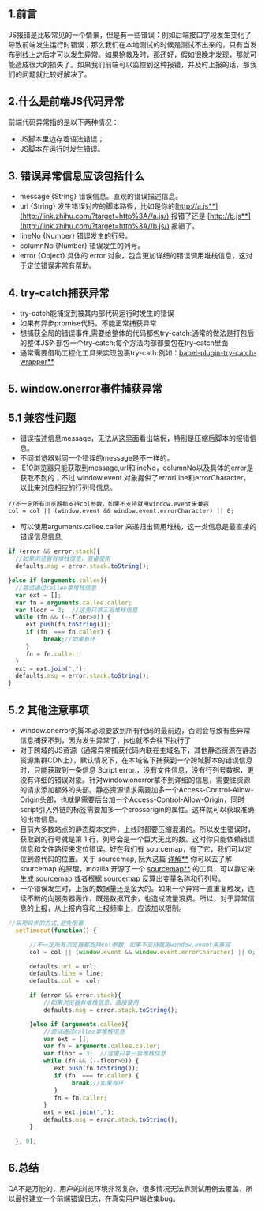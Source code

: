 ## 1.前言

JS报错是比较常见的一个情景，但是有一些错误：例如后端接口字段发生变化了导致前端发生运行时错误；那么我们在本地测试的时候是测试不出来的，只有当发布到线上之后才可以发生异常。如果抢救及时，那还好，假如很晚才发现，那就可能造成很大的损失了。如果我们前端可以监控到这种报错，并及时上报的话，那我们的问题就比较好解决了。

## 2.什么是前端JS代码异常

前端代码异常指的是以下两种情况：

- JS脚本里边存着语法错误；
- JS脚本在运行时发生错误。

## 3. 错误异常信息应该包括什么

- message {String} 错误信息。直观的错误描述信息。
- url {String} 发生错误对应的脚本路径，比如是你的[http://a.js**](http://link.zhihu.com/?target=http%3A//a.js/) 报错了还是 [http://b.js**](http://link.zhihu.com/?target=http%3A//b.js/) 报错了。
- lineNo {Number} 错误发生的行号。
- columnNo {Number} 错误发生的列号。
- error {Object} 具体的 error 对象，包含更加详细的错误调用堆栈信息，这对于定位错误非常有帮助。

## 4. try-catch捕获异常

- try-catch能捕捉到被其内部代码运行时发生的错误
- 如果有异步promise代码，不能正常捕获异常
- 想捕获全局的错误事件,需要给整体的代码都包try-catch:通常的做法是打包后的整体JS外部包一个try-catch;每个方法内部都要包在try-catch里面
- 通常需要借助工程化工具来实现包裹try-cath:例如：[babel-plugin-try-catch-wrapper**](http://link.zhihu.com/?target=https%3A//github.com/foio/babel-plugin-try-catch-wrapper/tree/master/src)

## 5. window.onerror事件捕获异常

## 5.1 兼容性问题

- 错误描述信息message，无法从这里面看出端倪，特别是压缩后脚本的报错信息。
- 不同浏览器对同一个错误的message是不一样的。
- IE10浏览器只能获取到message,url和lineNo，columnNo以及具体的error是获取不到的；不过 window.event 对象提供了errorLine和errorCharacter，以此来对应相应的行列号信息。

```
//不一定所有浏览器都支持col参数，如果不支持就用window.event来兼容
col = col || (window.event && window.event.errorCharacter) || 0;

```

- 可以使用arguments.callee.caller 来递归出调用堆栈，这一类信息是最直接的错误信息信息

```javascript
if (error && error.stack){
  //如果浏览器有堆栈信息，直接使用
  defaults.msg = error.stack.toString();

}else if (arguments.callee){
  //尝试通过callee拿堆栈信息
  var ext = [];
  var fn = arguments.callee.caller;
  var floor = 3;  //这里只拿三层堆栈信息
  while (fn && (--floor>0)) {
     ext.push(fn.toString());
     if (fn  === fn.caller) {
          break;//如果有环
     }
     fn = fn.caller;
  }
  ext = ext.join(",");
  defaults.msg = error.stack.toString();
}
```

## 5.2 其他注意事项

- window.onerror的脚本必须要放到所有代码的最前边，否则会导致有些异常信息捕获不到，因为发生异常了，js也就不会往下执行了
- 对于跨域的JS资源（通常异常捕获代码内联在主域名下，其他静态资源在静态资源集群CDN上），默认情况下，在本域名下捕获到一个跨域脚本的错误信息时，只能获取到一条信息 Script error.，没有文件信息，没有行列号数据，更没有详细的错误对象。针对window.onerror拿不到详细的信息，需要往资源的请求添加额外的头部。静态资源请求需要加多一个Access-Control-Allow-Origin头部，也就是需要后台加一个Access-Control-Allow-Origin，同时script引入外链的标签需要加多一个crossorigin的属性。这样就可以获取准确的出错信息。
- 目前大多数站点的静态脚本文件，上线时都要压缩混淆的。所以发生错误时，获取到的行号就是第 1 行，列号会是一个巨大无比的数。这时你只能依赖错误信息和文件路径来定位错误。好在我们有 sourcemap，有了它，我们可以定位到源代码的位置。关于 sourcemap, 阮大这篇 [详解**](http://link.zhihu.com/?target=http%3A//www.ruanyifeng.com/blog/2013/01/javascript_source_map.html) 你可以去了解 sourcemap 的原理，mozilla 开源了一个 [sourcemap**](http://link.zhihu.com/?target=https%3A//github.com/mozilla/source-map/) 的工具，可以靠它来生成 sourcemap 或者根据 sourcemap 反算出变量名称和行列号。
- 一个错误发生时，上报的数据量还是蛮大的。如果一个异常一直重复触发，连续不断的向服务器轰炸，既是数据冗余，也造成流量浪费。所以，对于异常信息的上报，从上报内容和上报频率上，应该加以限制。

```javascript
//采用异步的方式,避免阻塞
  setTimeout(function() {

      //不一定所有浏览器都支持col参数，如果不支持就用window.event来兼容
      col = col || (window.event && window.event.errorCharacter) || 0;

      defaults.url = url;
      defaults.line = line;
      defaults.col =  col;

      if (error && error.stack){
          //如果浏览器有堆栈信息，直接使用
          defaults.msg = error.stack.toString();

      }else if (arguments.callee){
          //尝试通过callee拿堆栈信息
          var ext = [];
          var fn = arguments.callee.caller;
          var floor = 3;  //这里只拿三层堆栈信息
          while (fn && (--floor>0)) {
             ext.push(fn.toString());
             if (fn  === fn.caller) {
                  break;//如果有环
             }
             fn = fn.caller;
          }
          ext = ext.join(",");
          defaults.msg = error.stack.toString();
      }

  }, 0);
```

## 6.总结

QA不是万能的，用户的浏览环境非常复杂，很多情况无法靠测试用例去覆盖，所以最好建立一个前端错误日志，在真实用户端收集bug。